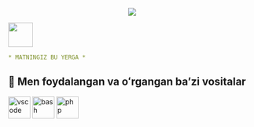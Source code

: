 <!-- <div id="header" align="center">
  <h1> 
    Hi there 👋 <br/>
  </h1>
</div>

<div align="center">
  I am Aminov Sarvarbek, a Python BackEnd developer
</div>

<div id="badges">
  <a href="https://github.com/SarvarbekUzDev/">
    <img src="https://img.shields.io/badge/LinkedIn-blue?style=for-the-badge&logo=linkedin&logoColor=white" alt="LinkedIn Badge"/>
  </a>
  <a href="https://t.me/SarvarbekUzDev/">
    <img src="https://img.shields.io/badge/LinkedIn-blue?style=for-the-badge&logo=linkedin&logoColor=white" alt="LinkedIn Badge"/>
  </a>
</div>

[![Anurag's GitHub stats](https://github-readme-stats.vercel.app/api?username=SarvarbekUzDev)](https://github.com/anuraghazra/github-readme-stats)


<img src=”https://userimages.githubusercontent.com/75753187/123358567-aac7b900-d539-11eb-8275-0b380264bb4c.png" alt=”my banner”>
 -->
 
 
 
 
<!--   -->
<p align="center">
  <img src="https://capsule-render.vercel.app/api?text=Hey Everyone!🕹️&animation=fadeIn&type=waving&color=gradient&height=100"/>
</p>

<a href="https://www.instagram.com/thepiyushmalhotra/">
  <img height="50" src="https://user-images.githubusercontent.com/46517096/166974368-9798f39f-1f46-499c-b14e-81f0a3f83a06.png"/>
</a>

```yaml 
* MATNINGIZ BU YERGA * 
```


<h2> 🚀  Men foydalangan va oʻrgangan baʼzi vositalar</h2> 
<p align="left"> 
<img src=" https://cdn.jsdelivr.net/gh/devicons/devicon/icons/vscode/ vscode-original.svg " alt="vscode" width="45" height="45"/> 
<img src=" https://cdn.jsdelivr.net/gh/devicons/devicon/icons/bash/bash- original.svg " alt="bash" width="45" height="45"/> 
<img src=" https://cdn.jsdelivr.net/gh/devicons/devicon/icons/php/php-original. svg " alt="php" width="45" height="45"/> 
</p>
